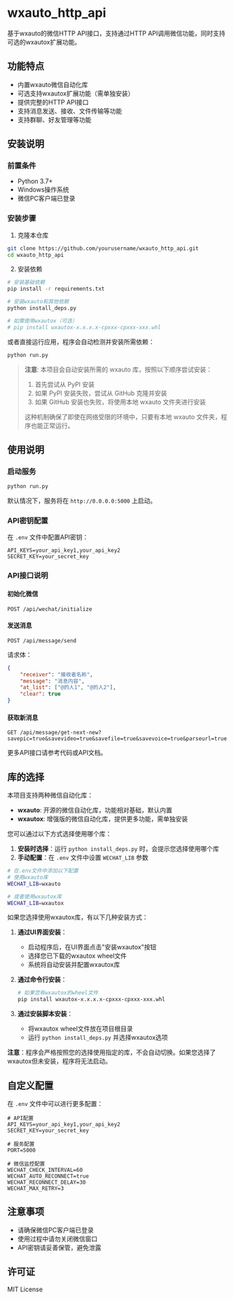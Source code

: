 # wxauto_http_api

基于wxauto的微信HTTP API接口，支持通过HTTP API调用微信功能，同时支持可选的wxautox扩展功能。

## 功能特点

- 内置wxauto微信自动化库
- 可选支持wxautox扩展功能（需单独安装）
- 提供完整的HTTP API接口
- 支持消息发送、接收、文件传输等功能
- 支持群聊、好友管理等功能

## 安装说明

### 前置条件

- Python 3.7+
- Windows操作系统
- 微信PC客户端已登录

### 安装步骤

1. 克隆本仓库

```bash
git clone https://github.com/yourusername/wxauto_http_api.git
cd wxauto_http_api
```

2. 安装依赖

```bash
# 安装基础依赖
pip install -r requirements.txt

# 安装wxauto和其他依赖
python install_deps.py

# 如需使用wxautox（可选）
# pip install wxautox-x.x.x.x-cpxxx-cpxxx-xxx.whl
```

或者直接运行应用，程序会自动检测并安装所需依赖：

```bash
python run.py
```

> **注意**: 本项目会自动安装所需的 wxauto 库，按照以下顺序尝试安装：
> 1. 首先尝试从 PyPI 安装
> 2. 如果 PyPI 安装失败，尝试从 GitHub 克隆并安装
> 3. 如果 GitHub 安装也失败，将使用本地 wxauto 文件夹进行安装
>
> 这种机制确保了即使在网络受限的环境中，只要有本地 wxauto 文件夹，程序也能正常运行。

## 使用说明

### 启动服务

```bash
python run.py
```

默认情况下，服务将在 `http://0.0.0.0:5000` 上启动。

### API密钥配置

在 `.env` 文件中配置API密钥：

```
API_KEYS=your_api_key1,your_api_key2
SECRET_KEY=your_secret_key
```

### API接口说明

#### 初始化微信

```
POST /api/wechat/initialize
```

#### 发送消息

```
POST /api/message/send
```

请求体：

```json
{
    "receiver": "接收者名称",
    "message": "消息内容",
    "at_list": ["@的人1", "@的人2"],
    "clear": true
}
```

#### 获取新消息

```
GET /api/message/get-next-new?savepic=true&savevideo=true&savefile=true&savevoice=true&parseurl=true
```

更多API接口请参考代码或API文档。

## 库的选择

本项目支持两种微信自动化库：

- **wxauto**: 开源的微信自动化库，功能相对基础，默认内置
- **wxautox**: 增强版的微信自动化库，提供更多功能，需单独安装

您可以通过以下方式选择使用哪个库：

1. **安装时选择**：运行 `python install_deps.py` 时，会提示您选择使用哪个库
2. **手动配置**：在 `.env` 文件中设置 `WECHAT_LIB` 参数

```bash
# 在.env文件中添加以下配置
# 使用wxauto库
WECHAT_LIB=wxauto

# 或者使用wxautox库
WECHAT_LIB=wxautox
```

如果您选择使用wxautox库，有以下几种安装方式：

1. **通过UI界面安装**：
   - 启动程序后，在UI界面点击"安装wxautox"按钮
   - 选择您已下载的wxautox wheel文件
   - 系统将自动安装并配置wxautox库

2. **通过命令行安装**：
   ```bash
   # 如果您有wxautox的wheel文件
   pip install wxautox-x.x.x.x-cpxxx-cpxxx-xxx.whl
   ```

3. **通过安装脚本安装**：
   - 将wxautox wheel文件放在项目根目录
   - 运行 `python install_deps.py` 并选择wxautox选项

**注意**：程序会严格按照您的选择使用指定的库，不会自动切换。如果您选择了wxautox但未安装，程序将无法启动。

## 自定义配置

在 `.env` 文件中可以进行更多配置：

```
# API配置
API_KEYS=your_api_key1,your_api_key2
SECRET_KEY=your_secret_key

# 服务配置
PORT=5000

# 微信监控配置
WECHAT_CHECK_INTERVAL=60
WECHAT_AUTO_RECONNECT=true
WECHAT_RECONNECT_DELAY=30
WECHAT_MAX_RETRY=3
```

## 注意事项

- 请确保微信PC客户端已登录
- 使用过程中请勿关闭微信窗口
- API密钥请妥善保管，避免泄露

## 许可证

MIT License
